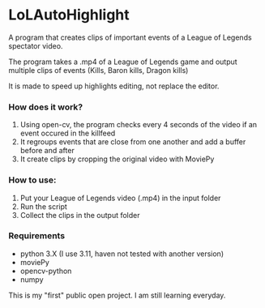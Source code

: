 # LoLAutoHighlight
A program that creates clips of important events of a League of Legends spectator video.

The program takes a .mp4 of a League of Legends game and output multiple clips of events (Kills, Baron kills, Dragon kills)

It is made to speed up highlights editing, not replace the editor.
### How does it work?
1. Using open-cv, the program checks every 4 seconds of the video if an event occured in the killfeed
2. It regroups events that are close from one another and add a buffer before and after
3. It create clips by cropping the original video with MoviePy

### How to use:
1. Put your League of Legends video (.mp4) in the input folder
2. Run the script
3. Collect the clips in the output folder

### Requirements
- python 3.X (I use 3.11, haven not tested with another version)
- moviePy
- opencv-python
- numpy

This is my "first" public open project. I am still learning everyday.
